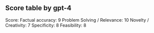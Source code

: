 ## Score table by gpt-4
Score: 
Factual accuracy: 9
Problem Solving / Relevance: 10
Novelty / Creativity: 7
Specificity: 8
Feasibility: 8